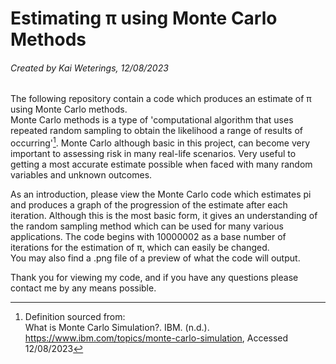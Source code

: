 # Estimating π using Monte Carlo Methods
###### Created by Kai Weterings, 12/08/2023


The following repository contain a code which produces an estimate of π using Monte Carlo methods.  
Monte Carlo methods is a type of 'computational algorithm that uses repeated random sampling to obtain the likelihood 
a range of results of occurring'[^1]. Monte Carlo although basic in this project, can become very important to assessing
risk in many real-life scenarios. Very useful to getting a most accurate estimate possible when faced with
many random variables and unknown outcomes. 

As an introduction, please view the Monte Carlo code which estimates pi and produces a graph of the progression of the 
estimate after each iteration. Although this is the most basic form, it
gives an understanding of the random sampling method which can be used for many various applications. The code begins with 10000002 as a base number of iterations for the estimation of π, 
which can easily be changed.  
You may also find a .png file of a preview of what the code will output.

Thank you for viewing my code, and if you have any questions please contact me by any means possible. 


[^1]: Definition sourced from:  
What is Monte Carlo Simulation?. IBM. (n.d.). https://www.ibm.com/topics/monte-carlo-simulation, Accessed 12/08/2023 
